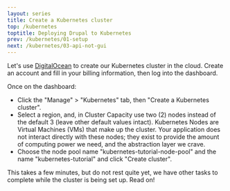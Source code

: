 ```yaml
---
layout: series
title: Create a Kubernetes cluster
top: /kubernetes
toptitle: Deploying Drupal to Kubernetes
prev: /kubernetes/01-setup
next: /kubernetes/03-api-not-gui
---
```


Let's use [DigitalOcean](https://www.digitalocean.com) to create our Kubernetes cluster in the cloud. Create an account and fill in your billing information, then log into the dashboard.

Once on the dashboard:

* Click the "Manage" > "Kubernetes" tab, then "Create a Kubernetes cluster".
* Select a region, and, in Cluster Capacity use two (2) nodes instead of the default 3 (leave other default values intact). Kubernetes Nodes are Virtual Machines (VMs) that make up the cluster. Your application does not interact directly with these nodes; they exist to provide the amount of computing power we need, and the abstraction layer we crave.
* Choose the node pool name "kubernetes-tutorial-node-pool" and the name "kubernetes-tutorial" and click "Create cluster".

This takes a few minutes, but do not rest quite yet, we have other tasks to complete while the cluster is being set up. Read on!
